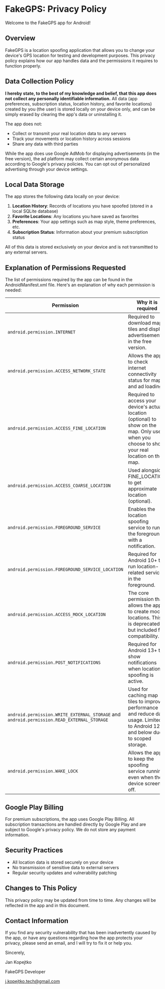 # FakeGPS: Privacy Policy

Welcome to the FakeGPS app for Android!

## Overview

FakeGPS is a location spoofing application that allows you to change your device's GPS location for testing and development purposes. This privacy policy explains how our app handles data and the permissions it requires to function properly.

## Data Collection Policy

**I hereby state, to the best of my knowledge and belief, that this app does not collect any personally identifiable information.** All data (app preferences, subscription status, location history, and favorite locations) created by you (the user) is stored locally on your device only, and can be simply erased by clearing the app's data or uninstalling it.

The app does not:
- Collect or transmit your real location data to any servers
- Track your movements or location history across sessions
- Share any data with third parties

While the app does use Google AdMob for displaying advertisements (in the free version), the ad platform may collect certain anonymous data according to Google's privacy policies. You can opt out of personalized advertising through your device settings.

## Local Data Storage

The app stores the following data locally on your device:

1. **Location History**: Records of locations you have spoofed (stored in a local SQLite database)
2. **Favorite Locations**: Any locations you have saved as favorites
3. **Preferences**: Your app settings such as map style, theme preferences, etc.
4. **Subscription Status**: Information about your premium subscription status

All of this data is stored exclusively on your device and is not transmitted to any external servers.

## Explanation of Permissions Requested

The list of permissions required by the app can be found in the AndroidManifest.xml file. Here's an explanation of why each permission is needed:

| Permission | Why it is required |
|------------|-------------------|
| `android.permission.INTERNET` | Required to download map tiles and display advertisements in the free version. |
| `android.permission.ACCESS_NETWORK_STATE` | Allows the app to check internet connectivity status for map and ad loading. |
| `android.permission.ACCESS_FINE_LOCATION` | Required to access your device's actual location (optional) to show on the map. Only used when you choose to show your real location on the map. |
| `android.permission.ACCESS_COARSE_LOCATION` | Used alongside FINE_LOCATION to get approximate location (optional). |
| `android.permission.FOREGROUND_SERVICE` | Enables the location spoofing service to run in the foreground with a notification. |
| `android.permission.FOREGROUND_SERVICE_LOCATION` | Required for Android 10+ to run location-related services in the foreground. |
| `android.permission.ACCESS_MOCK_LOCATION` | The core permission that allows the app to create mock locations. This is deprecated but included for compatibility. |
| `android.permission.POST_NOTIFICATIONS` | Required for Android 13+ to show notifications when location spoofing is active. |
| `android.permission.WRITE_EXTERNAL_STORAGE` and `android.permission.READ_EXTERNAL_STORAGE` | Used for caching map tiles to improve performance and reduce data usage. Limited to Android 12 and below due to scoped storage. |
| `android.permission.WAKE_LOCK` | Allows the app to keep the spoofing service running even when the device screen is off. |

## Google Play Billing

For premium subscriptions, the app uses Google Play Billing. All subscription transactions are handled directly by Google Play and are subject to Google's privacy policy. We do not store any payment information.

## Security Practices

- All location data is stored securely on your device
- No transmission of sensitive data to external servers
- Regular security updates and vulnerability patching

## Changes to This Policy

This privacy policy may be updated from time to time. Any changes will be reflected in the app and in this document.

## Contact Information

If you find any security vulnerability that has been inadvertently caused by the app, or have any questions regarding how the app protects your privacy, please send an email, and I will try to fix it or help you.

Sincerely,

Jan Kopejtko

FakeGPS Developer

j.kopejtko.tech@gmail.com
